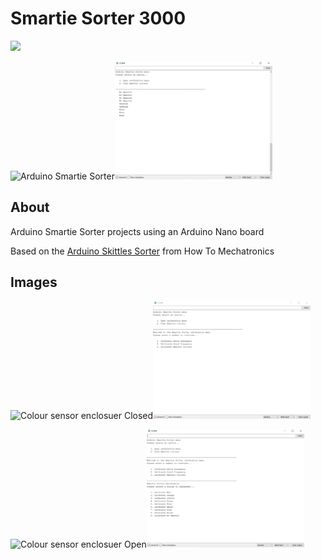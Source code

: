 # Smartie Sorter 3000

<img src="https://img.shields.io/badge/Arduino-Nano-00979D?logo=arduino&logoColor=FFFFFF&style=flat"/>

<img src="assets/images/Smartie_Sorter.png" alt="Arduino Smartie Sorter" width="50%"/><img src="assets/images/smartie_sorter_interface.png" alt="Smartie Sorter Interface" width="50%"/>

## About

Arduino Smartie Sorter projects using an Arduino Nano board

Based on the [Arduino Skittles Sorter](https://howtomechatronics.com/projects/arduino-color-sorter-project/) from How To Mechatronics

## Images

<img src="assets/images/colour_sensor_enclosure_closed.png" alt="Colour sensor enclosuer Closed" width="50%"/><img src="assets/images/calibration_menu.png" alt="Calibration menu" width="50%"/>

<img src="assets/images/colour_sensor_enclosure_open.png" alt="Colour sensor enclosuer Open" width="50%"/><img src="assets/images/smartie_colour_calibration_menu.png" alt="Smartie colour calibration menu" width="50%"/>


